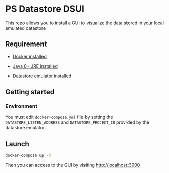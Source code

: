 # PS Datastore DSUI

This repo allows you to install a GUI to visualize the data stored in your local emulated datastore

## Requirement

* [Docker installed](https://www.docker.com/products/docker-desktop)

* [Java 8+ JRE installed](https://www.oracle.com/java/technologies/javase-jre8-downloads.html)

* [Datastore emulator installed](https://cloud.google.com/datastore/docs/tools/datastore-emulator)

## Getting started

### Environment

You must edit `docker-compose.yml` file by setting the `DATASTORE_LISTEN_ADDRESS` and `DATASTORE_PROJECT_ID` provided by the datastore emulator.

## Launch

```bash
docker-compose up -d
```

Then you can access to the GUI by visiting <http://localhost:3000>
